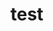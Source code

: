 <!--
 * @Description: 
 * @Author: Bullet.S
 * @Date: 2019-12-20 11:26:39
 * @LastEditors  : Bullet.S
 * @LastEditTime : 2019-12-21 11:47:34
 * @Email: animator.bullet@foxmail.com
 -->

# test  